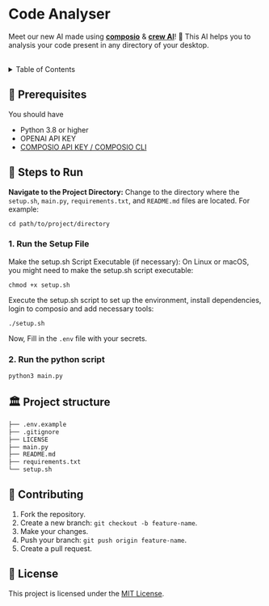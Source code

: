 # Code Analyser

Meet our new AI made using [**composio**](https://www.composio.dev/) & [**crew AI**](https://docs.crewai.com/)! 🎉 This AI helps you to analysis your code present in any directory of your desktop.

<br />

<!-- TABLE OF CONTENTS -->
<details>
  <summary>Table of Contents</summary>
  <ol>
    <li>
      <span>Getting Started</span>
      <ul>
        <li><a href="#-prerequisites">Prerequisites</a></li>
        <li><a href="#-steps-to-run">Steps to Run</a></li>
      </ul>
    </li>
    <li><a href="#%EF%B8%8F-project-structure">Project Structure</a></li>
    <li><a href="#-contributing">Contributing</a></li>
    <li><a href="#-license">License</a></li>
  </ol>
</details>

## 🫳 Prerequisites
You should have

- Python 3.8 or higher
- OPENAI API KEY
- [COMPOSIO API KEY / COMPOSIO CLI](https://docs.composio.dev/patterns/howtos/get_api_key)

## 👣 Steps to Run
**Navigate to the Project Directory:**
Change to the directory where the `setup.sh`, `main.py`, `requirements.txt`, and `README.md` files are located. For example:
```shell
cd path/to/project/directory
```

### 1. Run the Setup File
Make the setup.sh Script Executable (if necessary):
On Linux or macOS, you might need to make the setup.sh script executable:
```shell
chmod +x setup.sh
```
Execute the setup.sh script to set up the environment, install dependencies, login to composio and 
add necessary tools:
```shell
./setup.sh
```
Now, Fill in the `.env` file with your secrets.

### 2. Run the python script
```shell
python3 main.py
```

## 🏛️ Project structure

```bash
├── .env.example
├── .gitignore
├── LICENSE
├── main.py
├── README.md
├── requirements.txt
└── setup.sh
```

## 🤗 Contributing
1. Fork the repository.
2. Create a new branch: `git checkout -b feature-name`.
3. Make your changes.
4. Push your branch: `git push origin feature-name`.
5. Create a pull request.

## 🧾 License
This project is licensed under the [MIT License](LICENSE).
